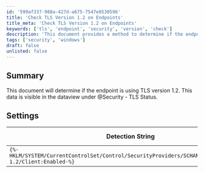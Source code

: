 ```yaml
---
id: '599af337-988a-427d-a675-7547e8530596'
title: 'Check TLS Version 1.2 on Endpoints'
title_meta: 'Check TLS Version 1.2 on Endpoints'
keywords: ['tls', 'endpoint', 'security', 'version', 'check']
description: 'This document provides a method to determine if the endpoint is using TLS version 1.2. It includes details on how to access the relevant data in the dataview under @Security - TLS Status, along with the necessary detection string settings for verification.'
tags: ['security', 'windows']
draft: false
unlisted: false
---
```


## Summary

This document will determine if the endpoint is using TLS version 1.2. This data is visible in the dataview under @Security - TLS Status.

## Settings

| Detection String                                                                 | Comparator | Result | Applicable OS |
|----------------------------------------------------------------------------------|------------|--------|----------------|
| `{%-HKLM/SYSTEM/CurrentControlSet/Control/SecurityProviders/SCHANNEL/Protocols/TLS 1.2/Client:Enabled-%}` | Equals     | 1      | Windows OS     |

